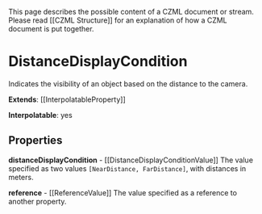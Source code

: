 This page describes the possible content of a CZML document or stream.  Please read [[CZML Structure]] for an explanation of how a CZML document is put together.

# DistanceDisplayCondition

Indicates the visibility of an object based on the distance to the camera.

**Extends**: [[InterpolatableProperty]]

**Interpolatable**: yes

## Properties

**distanceDisplayCondition** - [[DistanceDisplayConditionValue]]
The value specified as two values `[NearDistance, FarDistance]`, with distances in meters.


**reference** - [[ReferenceValue]]
The value specified as a reference to another property.


